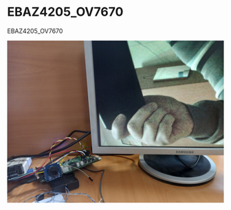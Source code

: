 # EBAZ4205_OV7670
EBAZ4205_OV7670

![Alt-текст](https://github.com/drug490/EBAZ4205_OV7670/blob/main/EBAZ4205_OV7670.jpg "EBAZ4205_OV7670")

